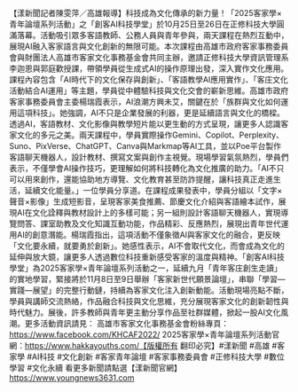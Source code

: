 【漾新聞記者陳雯萍／高雄報導】科技成為文化傳承的新力量！「2025客家學×青年論壇系列活動」之「創客AI科技學堂」於10月25日至26日在正修科技大學圓滿落幕。活動吸引眾多客語教師、公務人員與青年參與，兩天課程在熱烈互動中，展現AI融入客家語言與文化創新的無限可能。本次課程由高雄市政府客家事務委員會與財團法人高雄市客家文化事務基金會共同主辦，邀請正修科技大學資訊管理系李迦恩與郭庭歡授課，帶領學員從生成式AI的操作原理出發，深入實作文化應用。課程內容包含「AI時代下的文化保存與創新」、「客語教學AI應用實作」、「客庄文化活動結合AI運用」等主題，學員從中體驗科技與文化交會的嶄新思維。高雄市政府客家事務委員會主委楊瑞霞表示，AI浪潮方興未艾，關鍵在於「族群與文化如何運用這項科技」。她強調，AI不只是企業發展的利器，更是延續語言與文化的橋樑。透過AI，客語教材、文化影像與教學短片能以更生動的方式呈現，讓更多人認識客家文化的多元之美。兩天課程中，學員實際操作Gemini、Copilot、Perplexity、Suno、PixVerse、ChatGPT、Canva與Markmap等AI工具，並以Poe平台製作客語聊天機器人，設計教材、撰寫文案與創作主視覺。現場學習氣氛熱烈，學員們表示，不僅學會AI操作技巧，更理解如何將科技轉化為文化推廣的助力。「AI不只可以用來創作，還能協助地方導覽、文化教育甚至防詐提醒，讓科技真正走進生活，延續文化能量。」一位學員分享道。在課程成果發表中，學員分組以「文字×聲音×影像」生成短影音，呈現客家美食推薦、節慶文化介紹與客語繪本試作，展現AI在文化詮釋與教材設計上的多樣可能；另一組則設計客語聊天機器人，實現導覽問答、課室助教及文化知識互動功能，作品精彩、反應熱烈，展現出青年世代運用AI的創意潛能。楊瑞霞指出，這項活動不僅象徵AI與客家文化的融合，更反映「文化要永續，就要勇於創新」。她感性表示，AI不會取代文化，而會成為文化的延伸與放大鏡，讓更多人透過數位科技重新感受客家的溫度與精神。「創客AI科技學堂」為2025客家學×青年論壇系列活動之一，延續九月「青年客庄創生走讀」的實地學習，緊接將於11月8日至9日舉辦「客家新世代願景論壇」，串聯「學習—實踐—展望」的完整行動鏈，持續為客家文化注入創新動能。活動現場亮點不斷，學員與講師交流熱絡，作品融合科技與文化思維，充分展現客家文化的創新韌性與時代魅力。展後，許多教師與青年更主動分享作品至社群媒體，掀起一股AI文化風潮。更多活動資訊請見：
高雄市客家文化事務基金會粉絲專頁：https://www.facebook.com/KHCAF2022/
2025客家學×青年論壇系列活動官網：https://www.hakkayouths.com/【版權所有 翻印必究】#漾新聞 #高雄 #客家學 #AI科技 #文化創新 #客家青年論壇 #客家事務委員會 #正修科技大學 #數位學習 #文化永續
看更多新聞請點選【漾新聞官網】 https://www.youngnews3631.com